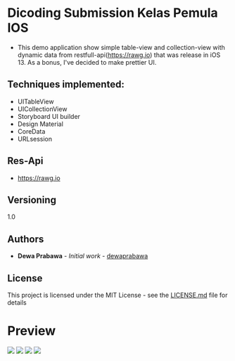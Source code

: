 
# Dicoding Submission Kelas Pemula IOS

* This demo application show simple table-view and collection-view with dynamic data from restfull-api(https://rawg.io) that was release in iOS 13. As a bonus, I've decided to make prettier UI.

## Techniques implemented:
* UITableView
* UICollectionView
* Storyboard UI builder
* Design Material
* CoreData
* URLsession

## Res-Api 
* https://rawg.io

## Versioning

1.0

## Authors

* **Dewa Prabawa** - *Initial work* - [dewaprabawa](https://github.com/dewaprabawa)


## License

This project is licensed under the MIT License - see the [LICENSE.md](LICENSE.md) file for details
# Preview 

![](https://github.com/dewaprabawa/IOSfundamentalSubmission-master/blob/master/1.png) 
![](https://github.com/dewaprabawa/IOSfundamentalSubmission-master/blob/master/2.png)
![](https://github.com/dewaprabawa/IOSfundamentalSubmission-master/blob/master/3.png) 
![](https://github.com/dewaprabawa/IOSfundamentalSubmission-master/blob/master/4.png)
